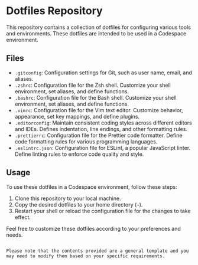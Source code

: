 # Dotfiles Repository

This repository contains a collection of dotfiles for configuring various tools and environments. These dotfiles are intended to be used in a Codespace environment.

## Files

- `.gitconfig`: Configuration settings for Git, such as user name, email, and aliases.
- `.zshrc`: Configuration file for the Zsh shell. Customize your shell environment, set aliases, and define functions.
- `.bashrc`: Configuration file for the Bash shell. Customize your shell environment, set aliases, and define functions.
- `.vimrc`: Configuration file for the Vim text editor. Customize behavior, appearance, set key mappings, and define plugins.
- `.editorconfig`: Maintain consistent coding styles across different editors and IDEs. Defines indentation, line endings, and other formatting rules.
- `.prettierrc`: Configuration file for the Prettier code formatter. Define code formatting rules for various programming languages.
- `.eslintrc.json`: Configuration file for ESLint, a popular JavaScript linter. Define linting rules to enforce code quality and style.

## Usage

To use these dotfiles in a Codespace environment, follow these steps:

1. Clone this repository to your local machine.
2. Copy the desired dotfiles to your home directory (`~`).
3. Restart your shell or reload the configuration file for the changes to take effect.

Feel free to customize these dotfiles according to your preferences and needs.

```

Please note that the contents provided are a general template and you may need to modify them based on your specific requirements.